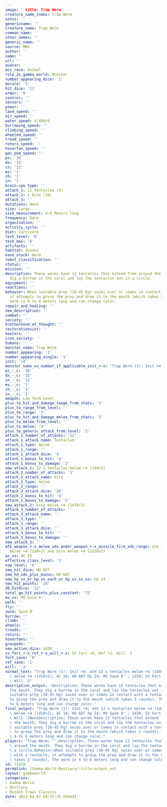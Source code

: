```yaml
---
image: ''title: Trap Worm
creature_name_index: Trap Worm
notes: ''
genericname: ''
creature_name: Trap Worm
common_name: ''
other_names: ''
generic_name: ''
source: MM2
author: ''
name: ''
url: ''
avatar: ''
mcc_race: Animal
role_in_gamma_world: Monster
number_appearing_dice: '1'
morale: '5'
hit_dice: '12'
armor: '8'
control: ''
sensors: ''
power: ''
land_speed: ''
air_speed: ''
water_speed: 4/400/6
burrowing_speed: ''
climbing_speed: ''
wheeled_speed: ''
tread_speed: ''
rotors_speed: ''
hoverfan_speed: ''
gav_pod_speed: ''
ps: '16'
dx: '15'
cn: '12'
ms: '1'
ch: '1'
in: '1'
brain-cpu type: ''
attack_1: 12 Tentacles (4)
attack_2: 1 bite (10)
attack_3: ''
mutations: None
size: Large
size_measurement: 4-6 Meters long
frequency: Rare
organization: ''
activity_cycle: ''
diet: Carnivore
tech_level: '0'
tech_max: '0'
artifacts: ''
habitat: Oceans
base_stock: Worm
robot_classification: ''
status: ''
mission: ''
description: These worms have 12 tentacles that extend from around the mouth. They
  dig a burrow in the coral and lay the tentacles out in a circle.
equipment: ''
reactions: ''
behavior: When suitable prey (10-45 Kg) swims over or comes in contact with a tentacle,
  it attempts to grasp the prey and draw it to the mouth (which takes 3 rounds). The
  worm is 4 to 6 meters long and can change color.
repair_and_healing: ''
new_description: ''
combat: ''
society: ''
brotherhood_of_thought: ''
restorationsist: ''
healers: ''
iron_society: ''
humans: ''
monster_name: Trap Worm
number_appearing: '1'
number_appearing_single: '1'
init: '+4'
monster_name_xx_number_if_applicable_init_+-x: 'Trap Worm (1): Init +4'
ps_-_c: '16'
dx_-_c: '15'
cn_-_c: '12'
ms_-_c: '1'
ch_-_c: '1'
in_-_c: '1'
weapon: Low Tech Level
plus_to_hit_and_damage_range_from_stats: '1'
plus_to_range_from_level: ''
plus_to_range: '3'
plus_to_hit_and_damage_melee_from_stats: '2'
plus_to_melee_from_level: ''
plus_to_melee: '4'
plus_to_generic_attack_from_level: '2'
attack_1_number_of_attacks: '12'
attack_1_attack_name: Tentacles
attack_1_type: melee
attack_1_range: ''
attack_1_attack_dice: '4'
attack_1_bonus_to_hit: '4'
attack_1_bonus_to_damage: '2'
new_attack_1: 12 x Tentacles melee +4 (1d4+2)
attack_2_number_of_attacks: '1'
attack_2_attack_name: bite
attack_2_type: melee
attack_2_range: ''
attack_2_attack_dice: '10'
attack_2_bonus_to_hit: '4'
attack_2_bonus_to_damage: '2'
new_attack_2: bite melee +4 (1d10+2)
attack_3_number_of_attacks: ''
attack_3_attack_name: ''
attack_3_type: ''
attack_3_range: ''
attack_3_attack_dice: ''
attack_3_bonus_to_hit: ''
attack_3_bonus_to_damage: ''
new_attack_3: ''
atk_weapon_+-x_melee_xdx_andor_weapon_+-x_missile_fire_xdx_range: atk 12 x tentacles
  melee +4 (1d4+2) and bite melee +4 (1d10+2)
ac_xx: AC 18
effective_class_level: '3'
new_level: '6'
new_hit_dice: HD 6D7
new_hd_xdx_plus_minus: HD 6D7
new_hp_xx_or_hp_xx_each_or_hp_xx_xx_xx: hp 24
new_hit_points: '24'
d6_hitdice: '12'
total_gw_hit_points_plus_constant: '72'
mv_xx: MV Swim 8'
walk: ''
fly: ''
swim: Swim 8'
burrow: ''
climb: ''
wheels: ''
treads: ''
rotors: ''
hoverfans: ''
gravpods: ''
new_action_dice: 1d20
sv_fort_+-x_ref_+-x_will_+-x: SV Fort +0, Ref +1, Will -3
fort_save: '0'
ref_save: '1'
will: '-3'
normal_text: "Trap Worm (1): Init +4; atk 12 x tentacles melee +4 (1d4+2) and bite\
  \ melee +4 (1d10+2); AC 18; HD 6D7 hp 24; MV Swim 8' ; 1d20; SV Fort +0, Ref +1,\
  \ Will -3"
description_output: 'Description: These worms have 12 tentacles that extend from around
  the mouth. They dig a burrow in the coral and lay the tentacles out in a circle.Behavior:When
  suitable prey (10-45 Kg) swims over or comes in contact with a tentacle, it attempts
  to grasp the prey and draw it to the mouth (which takes 3 rounds). The worm is 4
  to 6 meters long and can change color.'
final_output: "Trap Worm (1): Init +4; atk 12 x tentacles melee +4 (1d4+2) and bite\
  \ melee +4 (1d10+2); AC 18; HD 6D7 hp 24; MV Swim 8' ; 1d20; SV Fort +0, Ref +1,\
  \ Will -3NoneDescription: These worms have 12 tentacles that extend from around\
  \ the mouth. They dig a burrow in the coral and lay the tentacles out in a circle.Behavior:When\
  \ suitable prey (10-45 Kg) swims over or comes in contact with a tentacle, it attempts\
  \ to grasp the prey and draw it to the mouth (which takes 3 rounds). The worm is\
  \ 4 to 6 meters long and can change color."
players: "Trap Worm; '';Description: These worms have 12 tentacles that extend from\
  \ around the mouth. They dig a burrow in the coral and lay the tentacles out in\
  \ a circle.Behavior:When suitable prey (10-45 Kg) swims over or comes in contact\
  \ with a tentacle, it attempts to grasp the prey and draw it to the mouth (which\
  \ takes 3 rounds). The worm is 4 to 6 meters long and can change color.|"
id: 71659
permalink: /Gamma-World-Bestiary/:title:output_ext
layout: gammaworld
categories:
- Gamma World
- Bestiary
- Mutant Crawl Classics
date: 2023-04-07 08:37:35.650441
---
```

